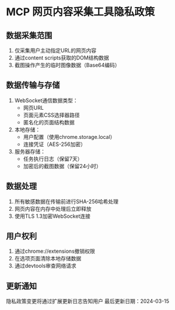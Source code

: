 # MCP 网页内容采集工具隐私政策

## 数据采集范围
1. 仅采集用户主动指定URL的网页内容
2. 通过content scripts获取的DOM结构数据
3. 截图操作产生的临时图像数据（Base64编码）

## 数据传输与存储
1. WebSocket通信数据类型：
   - 网页URL
   - 页面元素CSS选择器路径
   - 匿名化的页面结构数据
2. 本地存储：
   - 用户配置（使用chrome.storage.local）
   - 连接凭证（AES-256加密）
3. 服务器存储：
   - 任务执行日志（保留7天）
   - 加密后的截图数据（保留24小时）

## 数据处理
1. 所有敏感数据在传输前进行SHA-256哈希处理
2. 网页内容在内存中处理后立即释放
3. 使用TLS 1.3加密WebSocket连接

## 用户权利
1. 通过chrome://extensions撤销权限
2. 在选项页面清除本地存储数据
3. 通过devtools审查网络请求

## 更新通知
隐私政策变更将通过扩展更新日志告知用户
最后更新日期：2024-03-15